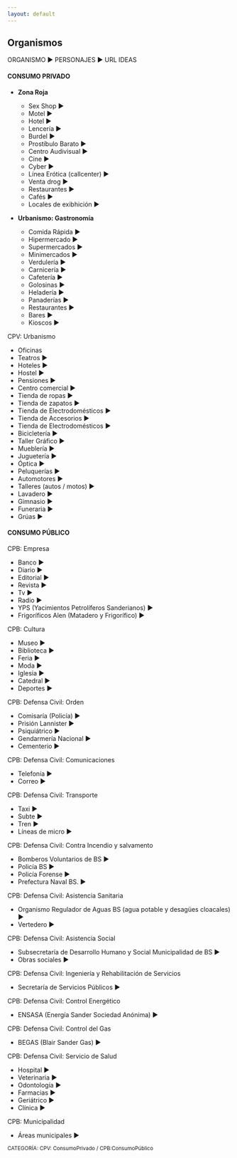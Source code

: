 ```yaml
---
layout: default
---
```


<h2>Organismos</h2>

ORGANISMO ► PERSONAJES ► URL IDEAS

<h4>CONSUMO PRIVADO</h4>

- **Zona Roja**
  - Sex Shop ►  
  - Motel ►
  - Hotel ► 
  - Lencería ► 
  - Burdel ► 
  - Prostíbulo Barato ► 
  - Centro Audivisual ► 
  - Cine ►
  - Cyber ► 
  - Línea Erótica (callcenter) ► 
  - Venta drog ►
  - Restaurantes ►
  - Cafés ► 
  - Locales de exibhición ► 

- **Urbanismo: Gastronomía** 
  - Comida Rápida ► 
  - Hipermercado ► 
  - Supermercados ►
  - Minimercados ► 
  - Verdulería ► 
  - Carnicería ► 
  - Cafetería ► 
  - Golosinas ► 
  - Heladería ► 
  - Panaderías ► 
  - Restaurantes ► 
  - Bares ► 
  - Kioscos ► 

CPV: Urbanismo
- Oficinas 
- Teatros ► 
- Hoteles ► 
- Hostel ► 
- Pensiones ► 
- Centro comercial ► 
- Tienda de ropas ► 
- Tienda de zapatos ► 
- Tienda de Electrodomésticos ► 
- Tienda de Accesorios ► 
- Tienda de Electrodomésticos ► 
- Bicicletería ► 
- Taller Gráfico ► 
- Mueblería   ► 
- Juguetería ► 
- Óptica ► 
- Peluquerías ► 
- Automotores ► 
- Talleres (autos / motos) ► 
- Lavadero ► 
- Gimnasio ► 
- Funeraria ► 
- Grúas ► 

<h4>CONSUMO PÚBLICO</h4>

CPB: Empresa
- Banco ► 
- Diario ► 
- Editorial ► 
- Revista ► 
- Tv ► 
- Radio ► 
- YPS (Yacimientos Petrolíferos Sanderianos) ► 
- Frigoríficos Alen (Matadero y Frigorífico) ► 

CPB: Cultura 
- Museo ► 
- Biblioteca ► 
- Feria ► 
- Moda ► 
- Iglesia ► 
- Catedral ► 
- Deportes ► 

CPB: Defensa Civil: Orden
- Comisaría (Policía) ►  
- Prisión Lannister ► 
- Psiquiátrico ►
- Gendarmería Nacional ► 
- Cementerio ► 

CPB: Defensa Civil: Comunicaciones
- Telefonía ►  
- Correo ► 

CPB: Defensa Civil: Transporte 
- Taxi ► 
- Subte  ► 
- Tren ► 
- Líneas de micro ► 

CPB: Defensa Civil: Contra Incendio y salvamento
- Bomberos Voluntarios de BS ► 
- Policía BS ► 
- Policía Forense ►
- Prefectura Naval BS. ► 

CPB: Defensa Civil: Asistencia Sanitaria
- Organismo Regulador de Aguas BS (agua potable y desagües cloacales) ► 
- Vertedero ► 

CPB: Defensa Civil: Asistencia Social 
- Subsecretaría de Desarrollo Humano y Social Municipalidad de BS ► 
- Obras sociales ►

CPB: Defensa Civil: Ingeniería y Rehabilitación de Servicios
- Secretaría de Servicios Públicos ►  

CPB: Defensa Civil: Control Energético
- ENSASA (Energía Sander Sociedad Anónima) ► 

CPB: Defensa Civil: Control del Gas
- BEGAS (Blair Sander Gas) ►  

CPB: Defensa Civil: Servicio de Salud
- Hospital ►  
- Veterinaria ►  
- Odontología ►
- Farmacias ► 
- Geriátrico ► 
- Clínica ► 

CPB: Municipalidad 
- Áreas municipales ► 



<small>CATEGORÍA: CPV: ConsumoPrivado / CPB:ConsumoPúblico</small>
